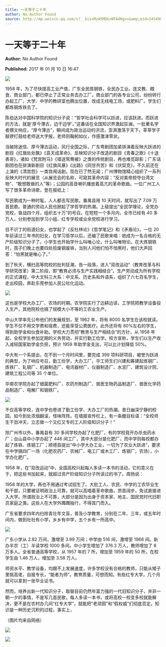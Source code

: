 ```yaml
---
title: 一天等于二十年
author: No Author Found
source: http://mp.weixin.qq.com/s?__biz=MzA5MDkxNTA4Ng==&amp;mid=2454905186&amp;idx=1&amp;sn=e838e810157dab779156cf4291835f94&amp;chksm=87a22903b0d5a01521afc8ab09db127a2f323b176cd41d4a2453903f6d8edb66b09c310ae0e8#rd
---
```


# 一天等于二十年

**Author:** No Author Found

**Published:** 2017 年 01 月 10 日 16:47

![](http://mmbiz.qpic.cn/mmbiz_jpg/PJWG74pLsMY6VjSs8icl92DouG8adAGS0ibIkmicA6dYrXchQel1ic3LTtD572I9r9sbW2tOnBvpibgicAXRcdc4p5aA/0?wx_fmt=jpeg)

1958 年，为了尽快提高工业产值，广东全民炼钢铁，全民办工业。连文教、粮食、商业部门，都已停止了正常业务去办工厂。商业部门的各专业公司，纷纷转行办起工厂，大学、中学的教研室也腾出位置，改成无线电工场，或肥料厂。学生们都炼钢炼铁去了。

陈伯达对中国科学院的知识分子说：“哲学社会科学可以跃进，应该跃进。而跃进的方法，就是‘厚今薄古，边干边学’。”这番话在全国知识界激起狂澜。一批著名学者撰文响应，“厚今薄古”，瞬间成为政治运动的洪流，澎湃激荡于天下。莘莘学子敲锣打鼓给老师送大字报，老师则鞠躬如仪，作感激涕零状。

当破除迷信、厚今薄古运动，风行全国之际，广东粤剧团加紧排演着反映大跃进的剧目《红旗处处飘》《袁天成革命》、反映知识分子改造的剧目《青春之歌》《十送表哥》，诸如《梵宫附马》《错送鸳鸯被》之类的传统剧目，再也难觅踪影；广东话剧团也在排演新剧目《红旗风暴》《出路》《同甘共苦》和《伏契克》，不久前还在上演的《清宫怨》一类宫闱话剧，现在已了然无闻；广州博物馆精心组织了一系列反映大时代的展览（从展览会的名称，可窥其革命内容：“反对美帝掠夺台湾文物”、“敢想敢做的人”等）；公园的高音喇叭播放着高亢的革命歌曲。一位广州工人写了很多革命诗歌，登在报纸上：

写民歌成为一种时髦，人人都去写民歌。番禺县用 10 天时间，就写出了 7.09 万首民歌。普通的劳动人民也掀起了学哲学的热潮。上级提出“全民学理论，全党办党校，奋战四个月，组织五十万”的号召。在短短一个多月内，全市已经有 40 多万人，分别参加到学习小组、红专学校或业余党校进行学习。

目不识丁的街道妇女，也学起了《反杜林论》《哲学笔记》和《矛盾论》，一位 20 年前读过三年书的妇女，在学习哲学以后，还编了民歌来唱：她成为一名合格的无产阶级知识分子了。小学生也开始学什么叫唯心论，什么叫唯物论。在大炼钢铁时，孩子们晚上也要四处拾废钢废铁，当别人问他们怕不怕黑时，他们大声回答：“怕黑就是唯心了。”

到了秋天，横扫高等院校的批判狂潮，告一段落，进入“双改运动”（教育改革与科学研究改革）第二阶段，即“教育必须与生产实践相结合”。生产劳动成为所有学校的正式课程，中大文科三大系：中文系、历史系和外语系，组织了六七百名学生，走出校园，奔赴东莞参加人民公社化运动。

![](http://mmbiz.qpic.cn/mmbiz_jpg/PJWG74pLsMYmwVfbboq7C24yXxgdRfFykOtmXCz16aAryXxj3UnfR2hz0Fk3kUPzRDz3KPia3dwKGzB9icSbo7pA/0?wx_fmt=jpeg)

这也是学校大办工厂、农场的时期。农学院实行了边耕边读，工学院把教学设备投入生产，其他院校也搞了规模大小不等的工农业生产。

中山大学率先公布他们的发展规划，至 1962 年，将有 8000 名学生在该校就读。学生不仅不用交学费和宿费，还能享受公费医疗。此外还将有 80%左右的学生，得到助学金和伙食补助。学校大力贯彻“教育与生产相结合”的方针，从 1958 年起，全校学生参加定期的义务劳动，并实行勤工俭学。校方宣称，学生们以生产收入减轻国家助学金负担，预计 1959 年助学金支出，可以比计划降低 50%。

中大有一个系提出，在不到一个月时间里，要完成 399 项科研项目，被誉为跃进的典型，为了响应号召，勤工俭学，大办工厂，华工师生们兴建和筹建起炼钢厂、炼铁厂、轧钢厂、机器制造厂、电讯器材厂、仪器制造厂、水泥厂、建筑设计院、建筑工程公司等 35 个单位。

华南农学院办起了细菌肥料厂、农药剂制造厂、兽医生物药品制造厂、兽医化学药品制造厂、电解厂和钢铁厂。

![](http://mmbiz.qpic.cn/mmbiz_jpg/PJWG74pLsMYmwVfbboq7C24yXxgdRfFypd7cibHwquRMgvZWibuB8mVdia2c2FhhK5D2gqR8iahvt4Y4Nay5FibxtHg/0?wx_fmt=jpeg)

不仅高等学校，连中学也卷进了勤工俭学、大办工厂的热潮。昔日幽深宁静的校园，如今到处浓烟翻滚，怪味阵阵。在墙报宣传栏上，有一条醒目标语：“全校师生干劲冲天，立志做一个又红又专的工人阶级知识分子！”

除广州市以外，番禺县有 30 多间学校办起了化肥厂，有的学校竟开办杀虫药水厂；台山县中小学办起了 446 间工厂，其中大部分是化肥厂，而中学则每校都办起了炼铁、炼钢工厂；顺德县提出“中小学大办工业，一切为了农业大跃进”，要求在中学搞四厂一场（化肥农药厂、农械厂、电工厂或木工厂、炼钢厂，农场），小学办化肥厂。

1958 年，在“双改运动”中，全国高校兴起每人多读一本书的活动，它的意义在于，把这些书加起来，就超过资产阶级知识分子所读过的书了。周扬说：

1958 年的大学，再也不用通过考试招生了。大批工人、农民、中学的工农毕业生和干部，只要被证明政治上可靠，就可以高唱着革命歌曲，昂首阔步，免试直接进入大学。所谓政治上不可靠，大部分是因为出身于资本家、地主、国民党时代旧职员家庭之类。这些人在大学外躅躅独行，不得其门而入。

广东省要求四年内扫除青壮年文盲，普及小学教育，分别在二年、三年，或五年时间内，做到社社有小学，乡乡有中学，五个乡有一所高中。

![](http://mmbiz.qpic.cn/mmbiz_jpg/PJWG74pLsMYmwVfbboq7C24yXxgdRfFyRENRk2LsrfnaZUWz0XAgslpPDhR9pBOF3w728cRqicAJPQtic6xwDRJQ/0?wx_fmt=jpeg)

广东小学从 2.82 万间，激增至 3.99 万间；中学由 516 间，激增至 1966 间。新办半农（工）半读学校 1000 多间。中小学生增加了 376.3 万人，教师增加了 8 万多人。全省普通高等学校，从 1957 年的 7 所，增加至 1959 年的 50 所，在校学生由 1.46 万人，增加至 3.58 万人。

师资水平、教学设备，均跟不上发展速度，许多学校没有合格的教师，只能从矮子里挑高佬，自报专长，“能者为师”。教育质量，可想而知。有些红专大学，几个月就可以拿到一张毕业证书。

然而，培养出新一代知识分子，取替目前仍然年富力强的一代旧知识分子，并非一朝一夕的事情，不是写几首民歌，每人多读一本书，或将高校一校变多校就能解决，更不是在农村办几间“红专大学”，就能把“老顽固”和“假权威”们彻底否定。知识是一种历史沉积的过程，事实上，

（图片均来自网络）

![](http://mmbiz.qpic.cn/mmbiz_gif/PJWG74pLsMYf2b50xFTbTsibmjv5gNVOx0WJKjAxnCMLPMTc6Ofg5xtQ4IbdOME8K4hNfnWUtQcdJXBQRWvkCwg/0?wx_fmt=gif)

![](http://mmbiz.qpic.cn/mmbiz_gif/PJWG74pLsMYf2b50xFTbTsibmjv5gNVOx0WJKjAxnCMLPMTc6Ofg5xtQ4IbdOME8K4hNfnWUtQcdJXBQRWvkCwg/0?wx_fmt=gif)
